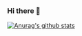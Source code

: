 ### Hi there 👋

[![Anurag's github stats](https://github-readme-stats.vercel.app/api?username=NicolasDrapier)](https://github.com/anuraghazra/github-readme-stats)


<!--
**NicolasDrapier/NicolasDrapier** is a ✨ _special_ ✨ repository because its `README.md` (this file) appears on your GitHub profile.

Here are some ideas to get you started:

- 🔭 I’m currently working on ...
- 🌱 I’m currently learning ...
- 👯 I’m looking to collaborate on ...
- 🤔 I’m looking for help with ...
- 💬 Ask me about ...
- 📫 How to reach me: ...
- 😄 Pronouns: ...
- ⚡ Fun fact: ...
-->
